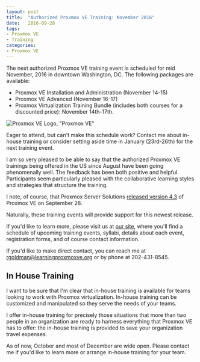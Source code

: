```yaml
---
layout: post
title:  "Authorized Proxmox VE Training: November 2016"
date:   2016-09-28
tags:
- Proxmox VE
- Training
categories:
- Proxmox VE
---
```


The next authorized Proxmox VE training event is scheduled for mid November, 2016 in downtown Washington, DC. The following packages are available:

* Proxmox VE Installation and Administration (November 14-15)
* Proxmox VE Advanced (November 16-17)
* Proxmox Virtualization Training Bundle (includes both courses for a discounted price): November 14th-17th.

![Proxmox VE Logo, "Proxmox VE"](http://www.proxmox.com/images/proxmox/Proxmox_logo_standard_hex_400px.png)

Eager to attend, but can't make this schedule work? Contact me about in-house training or consider setting aside time in January (23rd-26th) for the next training event.

I am so very pleased to be able to say that the authorized Proxmox VE trainings being offered in the US since August have been going phenomenally well. The feedback has been both positive and helpful. Participants seem particularly pleased with the collaborative learning styles and strategies that structure the training.

I note, of course, that Proxmox Server Solutions [released version 4.3](http://www.proxmox.com/en/news/press-releases/proxmox-ve-4-3-released) of Proxmox VE on September 28.

Naturally, these training events will provide support for this newest release.

If you'd like to learn more, please visit us at [our site](http://learningproxmoxve.org/content/authorized-proxmox-virtualization-training), where you'll find a schedule of upcoming training events, syllabi, details about each event, registration forms, and of course contact information.

If you'd like to make direct contact, you can reach me at <rgoldman@learningproxmoxve.org> or by phone at 202-431-8545.

## In House Training

I want to be sure that I'm clear that in-house training is available for teams looking to work with Proxmox virtualization. In-house training can be customized and manipulated so they serve the needs of your teams.

I offer in-house training for precisely those situations that more than two people in an organization are ready to harness everything that Proxmox VE has to offer: the in-house training is provided to save your organization travel expenses.

As of now, October and most of December are wide open. Please contact me if you'd like to learn more or arrange in-house training for your team.




